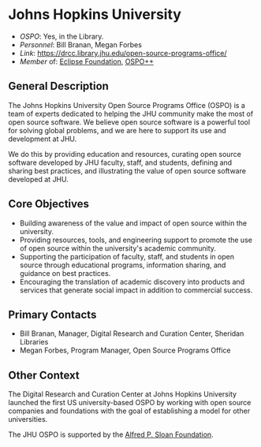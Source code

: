 # Johns Hopkins University


- *OSPO*: Yes, in the Library.
- *Personnel*: Bill Branan, Megan Forbes
- *Link*: https://drcc.library.jhu.edu/open-source-programs-office/
- *Member* of: [Eclipse Foundation](https://www.eclipse.org), [OSPO++](https://ospoplusplus.org/)

## General Description

The Johns Hopkins University Open Source Programs Office (OSPO) is a team of experts dedicated to helping the JHU community make the most of open source software. We believe open source software is a powerful tool for solving global problems, and we are here to support its use and development at JHU.

We do this by providing education and resources, curating open source software developed by JHU faculty, staff, and students, defining and sharing best practices, and illustrating the value of open source software developed at JHU. 

## Core Objectives
 
- Building awareness of the value and impact of open source within the university.  
- Providing resources, tools, and engineering support to promote the use of open source within the university's academic community. 
- Supporting the participation of faculty, staff, and students in open source through educational programs, information sharing, and guidance on best practices. 
- Encouraging the translation of academic discovery into products and services that generate social impact in addition to commercial success. 

## Primary Contacts 

- Bill Branan, Manager, Digital Research and Curation Center, Sheridan Libraries
- Megan Forbes, Program Manager, Open Source Programs Office

## Other Context

The Digital Research and Curation Center at Johns Hopkins University launched the first US university-based OSPO by working with open source companies and foundations with the goal of establishing a model for other universities. 


The JHU OSPO is supported by the [Alfred P. Sloan Foundation](http://sloan.org/).